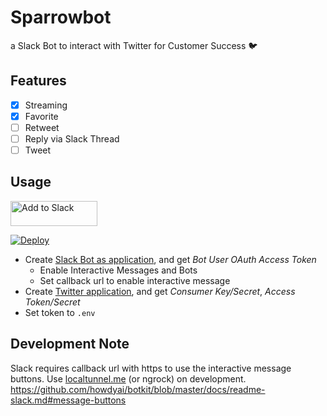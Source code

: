 # Sparrowbot

a Slack Bot to interact with Twitter for Customer Success :bird:

## Features

- [x] Streaming
- [x] Favorite
- [ ] Retweet
- [ ] Reply via Slack Thread
- [ ] Tweet

## Usage

<a href="https://slack.com/oauth/authorize?&client_id=2771850288.177682858631&scope=bot"><img alt="Add to Slack" height="40" width="139" src="https://platform.slack-edge.com/img/add_to_slack.png" srcset="https://platform.slack-edge.com/img/add_to_slack.png 1x, https://platform.slack-edge.com/img/add_to_slack@2x.png 2x" /></a>

[![Deploy](https://www.herokucdn.com/deploy/button.svg)](https://heroku.com/deploy)


- Create [Slack Bot as application](https://api.slack.com/apps?new_app=1), and get _Bot User OAuth Access Token_
  - Enable Interactive Messages and Bots
  - Set callback url to enable interactive message
- Create [Twitter application](https://apps.twitter.com/app/new), and get _Consumer Key/Secret_, _Access Token/Secret_
- Set token to `.env`

## Development Note

Slack requires callback url with https to use the interactive message buttons. Use [localtunnel.me](http://localtunnel.me/) (or ngrock) on development.  
https://github.com/howdyai/botkit/blob/master/docs/readme-slack.md#message-buttons
